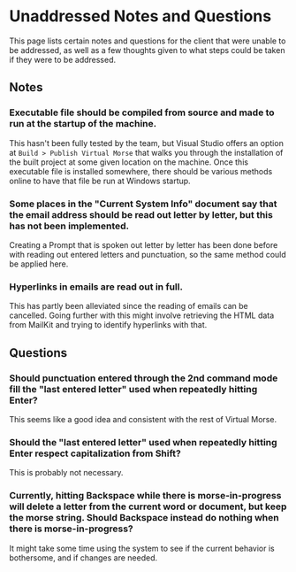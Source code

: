 # Unaddressed Notes and Questions

This page lists certain notes and questions for the client that were unable to be addressed, as well as a few thoughts given to what steps could be taken if they were to be addressed.


## Notes

### Executable file should be compiled from source and made to run at the startup of the machine.

This hasn't been fully tested by the team, but Visual Studio offers an option at `Build > Publish Virtual Morse` that walks you through the installation of the built project at some given location on the machine. Once this executable file is installed somewhere, there should be various methods online to have that file be run at Windows startup.

### Some places in the "Current System Info" document say that the email address should be read out letter by letter, but this has not been implemented.

Creating a Prompt that is spoken out letter by letter has been done before with reading out entered letters and punctuation, so the same method could be applied here.

### Hyperlinks in emails are read out in full.

This has partly been alleviated since the reading of emails can be cancelled. Going further with this might involve retrieving the HTML data from MailKit and trying to identify hyperlinks with that.


## Questions

### Should punctuation entered through the 2nd command mode fill the "last entered letter" used when repeatedly hitting Enter?

This seems like a good idea and consistent with the rest of Virtual Morse.

### Should the "last entered letter" used when repeatedly hitting Enter respect capitalization from Shift?

This is probably not necessary.

### Currently, hitting Backspace while there is morse-in-progress will delete a letter from the current word or document, but keep the morse string. Should Backspace instead do nothing when there is morse-in-progress?

It might take some time using the system to see if the current behavior is bothersome, and if changes are needed.